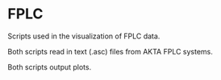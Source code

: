 # FPLC
Scripts used in the visualization of FPLC data.

Both scripts read in text (.asc) files from AKTA FPLC systems.

Both scripts output plots.
